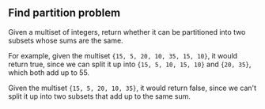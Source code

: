 ## Find partition problem
Given a multiset of integers, return whether it can be partitioned into two subsets whose sums are the same.

For example, given the multiset `{15, 5, 20, 10, 35, 15, 10}`, it would return true, since we can split it up into `{15, 5, 10, 15, 10}` and `{20, 35}`, which both add up to 55.

Given the multiset `{15, 5, 20, 10, 35}`, it would return false, since we can't split it up into two subsets that add up to the same sum.
